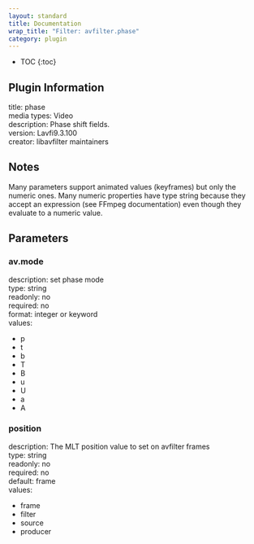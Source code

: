 ```yaml
---
layout: standard
title: Documentation
wrap_title: "Filter: avfilter.phase"
category: plugin
---
```

* TOC
{:toc}

## Plugin Information

title: phase  
media types:
Video  
description: Phase shift fields.  
version: Lavfi9.3.100  
creator: libavfilter maintainers  

## Notes

Many parameters support animated values (keyframes) but only the numeric ones. Many numeric properties have type string because they accept an expression (see FFmpeg documentation) even though they evaluate to a numeric value.

## Parameters

### av.mode

  
description:
set phase mode  
type: string  
readonly: no  
required: no  
format: integer or keyword  
values:  

* p
* t
* b
* T
* B
* u
* U
* a
* A

### position

  
description:
The MLT position value to set on avfilter frames  
type: string  
readonly: no  
required: no  
default: frame  
values:  

* frame
* filter
* source
* producer

